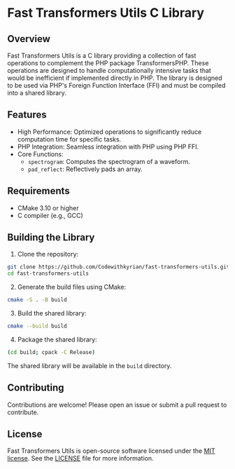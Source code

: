 # Fast Transformers Utils C Library

## Overview

Fast Transformers Utils is a C library providing a collection of fast operations to complement the PHP package
TransformersPHP. These operations are designed to handle computationally intensive tasks that would be inefficient if
implemented directly in PHP. The library is designed to be used via PHP's Foreign Function Interface (FFI) and must be
compiled into a shared library.

## Features

- High Performance: Optimized operations to significantly reduce computation time for specific tasks.
- PHP Integration: Seamless integration with PHP using PHP FFI.
- Core Functions:
    - `spectrogram`: Computes the spectrogram of a waveform.
    - `pad_reflect`: Reflectively pads an array.

## Requirements

- CMake 3.10 or higher
- C compiler (e.g., GCC)

## Building the Library

1. Clone the repository:

```bash
git clone https://github.com/Codewithkyrian/fast-transformers-utils.git
cd fast-transformers-utils
```

2. Generate the build files using CMake:

```bash
cmake -S . -B build
```

3. Build the shared library:

```bash
cmake --build build
```

4. Package the shared library:

```bash
(cd build; cpack -C Release)
```

The shared library will be available in the `build` directory.

## Contributing

Contributions are welcome! Please open an issue or submit a pull request to contribute.

## License

Fast Transformers Utils is open-source software licensed under the [MIT license](https://opensource.org/licenses/MIT).
See the [LICENSE](LICENSE) file for more information.

